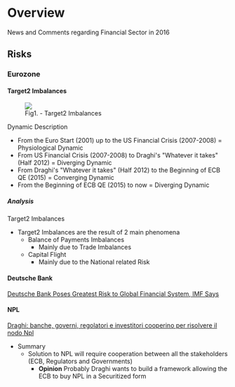 
# Overview 

News and Comments regarding Financial Sector in 2016 

## Risks 

### Eurozone 

#### Target2 Imbalances 

<figure>
  <img src="http://www.rischiocalcolato.it/wp-content/uploads/2016/05/Schermata-2016-05-30-alle-11.20.55-650x387.jpg">
  <figcaption>Fig1. - Target2 Imbalances</figcaption>
</figure>


Dynamic Description 

- From the Euro Start (2001) up to the US Financial Crisis (2007-2008) = Physiological Dynamic 
- From US Financial Crisis (2007-2008) to Draghi's "Whatever it takes" (Half 2012) = Diverging Dynamic 
- From Draghi's "Whatever it takes" (Half 2012) to the Beginning of ECB QE (2015) = Converging Dynamic 
- From the Beginning of ECB QE (2015) to now = Diverging Dynamic 



##### Analysis 

Target2 Imbalances 

- Target2 Imbalances are the result of 2 main phenomena 
  - Balance of Payments Imbalances 
    - Mainly due to Trade Imbalances 
  - Capital Flight 
    - Mainly due to the National related Risk 
    


#### Deutsche Bank 

[Deutsche Bank Poses Greatest Risk to Global Financial System, IMF Says](http://www.wsj.com/articles/deutsche-bank-poses-greatest-risk-to-global-financial-system-imf-says-1467239405)


#### NPL 

[Draghi: banche, governi, regolatori e investitori cooperino per risolvere il nodo Npl](http://www.ilsole24ore.com/art/notizie/2016-04-15/draghi-banche-governi-regolatori-e-investitori-cooperino-risolvere-npl--184312.shtml?uuid=ACLzAq8C)
- Summary 
  - Solution to NPL will require cooperation between all the stakeholders (ECB, Regulators and Governments) 
    - **Opinion** Probably Draghi wants to build a framework allowing the ECB to buy NPL in a Securitized form 






